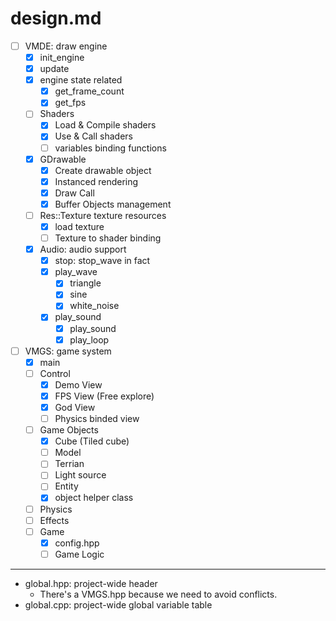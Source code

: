 design.md
=========

- [ ] VMDE: draw engine
	- [x] init_engine
	- [x] update
	- [x] engine state related
		- [x] get_frame_count
		- [x] get_fps
	- [ ] Shaders
		- [x] Load & Compile shaders
		- [x] Use & Call shaders
		- [ ] variables binding functions
	- [x] GDrawable
		- [x] Create drawable object
		- [x] Instanced rendering
		- [x] Draw Call
		- [x] Buffer Objects management
	- [ ] Res::Texture texture resources
		- [x] load texture
		- [ ] Texture to shader binding
	- [x] Audio: audio support
		- [x] stop: stop_wave in fact
		- [x] play_wave
			- [x] triangle
			- [x] sine
			- [x] white_noise
		- [x] play_sound
			- [x] play_sound
			- [x] play_loop
- [ ] VMGS: game system
	- [x] main
	- [ ] Control
		- [x] Demo View
		- [x] FPS View (Free explore)
		- [x] God View
		- [ ] Physics binded view
	- [ ] Game Objects
		- [x] Cube (Tiled cube)
		- [ ] Model
		- [ ] Terrian
		- [ ] Light source
		- [ ] Entity
		- [x] object helper class
	- [ ] Physics
	- [ ] Effects
	- [ ] Game
		- [x] config.hpp
		- [ ] Game Logic

---

- global.hpp: project-wide header
	- There's a VMGS.hpp because we need to avoid conflicts.
- global.cpp: project-wide global variable table
